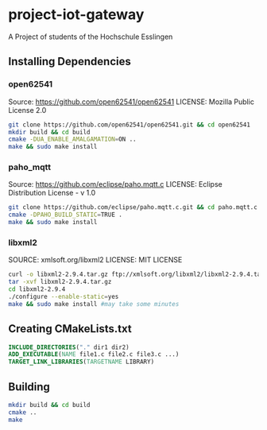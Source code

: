 # project-iot-gateway
A Project of students of the Hochschule Esslingen

## Installing Dependencies ##

### open62541 ###
Source: https://github.com/open62541/open62541 
LICENSE: Mozilla Public License 2.0

```bash
git clone https://github.com/open62541/open62541.git && cd open62541
mkdir build && cd build
cmake -DUA_ENABLE_AMALGAMATION=ON ..
make && sudo make install
```
### paho_mqtt ###
 Source: https://github.com/eclipse/paho.mqtt.c 
 LICENSE: Eclipse Distribution License - v 1.0
```bash
git clone https://github.com/eclipse/paho.mqtt.c.git && cd paho.mqtt.c
cmake -DPAHO_BUILD_STATIC=TRUE .
make && sudo make install
```

### libxml2 ###

SOURCE: xmlsoft.org/libxml2 
LICENSE: MIT LICENSE

```bash
curl -o libxml2-2.9.4.tar.gz ftp://xmlsoft.org/libxml2/libxml2-2.9.4.tar.gz
tar -xvf libxml2-2.9.4.tar.gz
cd libxml2-2.9.4
./configure --enable-static=yes
make && sudo make install #may take some minutes
```

## Creating CMakeLists.txt ##
```cmake
INCLUDE_DIRECTORIES("." dir1 dir2)
ADD_EXECUTABLE(NAME file1.c file2.c file3.c ...)
TARGET_LINK_LIBRARIES(TARGETNAME LIBRARY)
```

## Building ##

```bash
mkdir build && cd build
cmake ..
make
```

